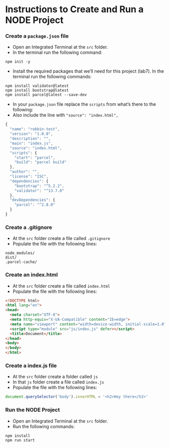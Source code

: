 # Instructions to Create and Run a NODE Project

### Create a `package.json` file

- Open an Integrated Terminal at the `src` folder.
- In the terminal run the following command:

```text
npm init -y
```

- Install the required packages that we’ll need for this project (lab7). In the terminal run the following commands:

```text
npm install validator@latest
npm install bootstrap@latest
npm install parcel@latest --save-dev
```

- In your `package.json` file replace the `scripts` from what’s there to the following:
- Also include the line with `"source": "index.html",`

```javaScript
{
  "name": "robbin-test",
  "version": "1.0.0",
  "description": "",
  "main": "index.js",
  "source": "index.html",
  "scripts": {
    "start": "parcel",
    "build": "parcel build"
  },
  "author": "",
  "license": "ISC",
  "dependencies": {
    "bootstrap": "^5.2.2",
    "validator": "^13.7.0"
  },
  "devDependencies": {
    "parcel": "^2.8.0"
  }
}

```
### Create a .gitignore

- At the `src` folder create a file called `.gitignore`
- Populate the file with the following lines:

```text
node_modules/
dist/
.parcel-cache/
```

### Create an index.html

- At the `src` folder create a file called `index.html`
- Populate the file with the following lines:

```html
<!DOCTYPE html>
<html lang="en">
<head>
  <meta charset="UTF-8">
  <meta http-equiv="X-UA-Compatible" content="IE=edge">
  <meta name="viewport" content="width=device-width, initial-scale=1.0">
  <script type="module" src="js/index.js" defer></script>
  <title>Document</title>
</head>
<body>
</body>
</html>
```
### Create a index.js file

- At the `src` folder create a folder called `js`
- In that `js` folder create a file called `index.js`
- Populate the file with the following lines:

```js
document.querySelector('body').innerHTML = '<h2>Hey there</h2>'
```

### Run the NODE Project

- Open an Integrated Terminal at the `src` folder.
- Run the following commands:

```text
npm install
npm run start
```
